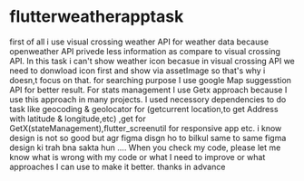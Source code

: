 # flutterweatherapptask
first of all i use visual crossing weather API for weather data because openweather API privede less information as compare to visual crossing API.
In this task i can't show weather icon becasue in visual crossing API we need to donwload icon first and show via assetImage so that's why i doesn,t focus on that.
for searching purpose I use google Map suggesstion API for better result.
For stats management I use Getx approach because I use this approach in many projects.
I used necessory dependencies to do task like geocoding & geolocator for (getcurrent location,to get Address with latitude & longitude,etc) ,get for GetX(stateManagement),flutter_screenutil for responsive app etc.
i know design is not so good but agr figma disgn ho to bilkul same to same figma design ki trah bna sakta hun ....
When you check my code, please let me know what is wrong with my code or what I need to improve or what approaches I can use to make it better.
thanks in advance
